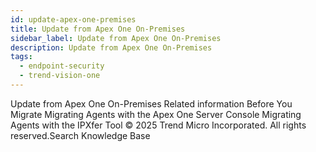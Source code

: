 ```yaml
---
id: update-apex-one-premises
title: Update from Apex One On-Premises
sidebar_label: Update from Apex One On-Premises
description: Update from Apex One On-Premises
tags:
  - endpoint-security
  - trend-vision-one
---
```


 Update from Apex One On-Premises Related information Before You Migrate Migrating Agents with the Apex One Server Console Migrating Agents with the IPXfer Tool © 2025 Trend Micro Incorporated. All rights reserved.Search Knowledge Base